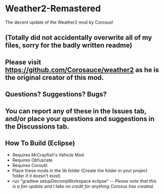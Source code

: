 # Weather2-Remastered
The decent update of the Weather2 mod by Corosus!

(Totally did not accidentally overwrite all of my files, sorry for the badly written readme)
--
Please visit https://github.com/Corosauce/weather2 as he is the original creator of this mod.
--
## Questions? Suggestions? Bugs?
You can report any of these in the Issues tab, and/or place your questions and suggestions in the Discussions tab.
--
##  How To Build (Eclipse)
- Requires MrCrayfish's Vehicle Mod
- Requires Obfuscate
- Requires Coroutil
- Place these mods in the lib folder (Create the folder in your project folder if it doesn't exist)
- run "gradlew setupDecompWorkspace eclipse"
--
*Please note that this is a fan update and I take no credit for anything Corosus has created.*

